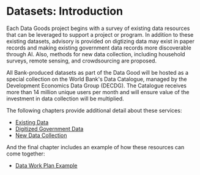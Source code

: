 # Datasets: Introduction

Each Data Goods project begins with a survey of existing data resources that can be leveraged to support a project or program. In addition to these existing datasets, advisory is provided on digtizing data may exist in paper records and making existing government data records more discoverable through AI. Also, methods for new data collection, including household surveys, remote sensing, and crowdsourcing are proposed. 

All Bank-produced datasets as part of the Data Good will be hosted as a special collection on the World Bank's Data Catalogue, managed by the Development Economics Data Group (DECDG). The Catalogue receives more than 14 million unique users per month and will ensure value of the investment in data collection will be multiplied.

The following chapters provide additional detail about these services:

- [Existing Data](2a-existing-data.md)
- [Digitized Government Data](2b-digitizing-gov-data.md)
- [New Data Collection](2c-new-data-collection.md)

And the final chapter includes an example of how these resources can come together:

* [Data Work Plan Example](2d-work-plan.md)

